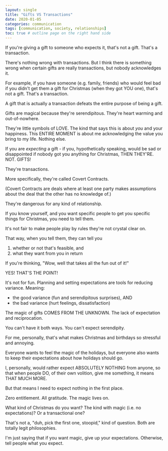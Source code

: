 ```yaml
---
layout: single
title: "Gifts VS Transactions"
date: 2020-01-05
categories: communication
tags: [communication, society, relationships]
toc: true # outline page on the right hand side
---
```


If you're giving a gift to someone who expects it, that's not a gift. That's a transaction.

There's nothing wrong with transactions. But I think there is something wrong when certain gifts are really transactions, but nobody acknowledges it.

For example, if you have someone (e.g. family, friends) who would feel bad if you didn't get them a gift for Christmas (when they got YOU one), that's not a gift. That's a transaction.

A gift that is actually a transaction defeats the entire purpose of being a gift.

Gifts are magical because they're serendipitous. They're heart warming and out-of-nowhere.

They're little symbols of LOVE. The kind that says this is about *you* and your happiness. This ENTIRE MOMENT is about me acknowledging the value you bring to my life. Nothing else.

If you are *expecting* a gift - if you, hypothetically speaking, would be sad or disappointed if nobody got you anything for Christmas, THEN THEY'RE. NOT. GIFTS!

They're transactions.

More specifically, they're called Covert Contracts.

(Covert Contracts are deals where at least one party makes assumptions about the deal that the other has no knowledge of.)

They're dangerous for any kind of relationship.

If you know yourself, and you want specific people to get you specific things for Christmas, you need to tell them.

It's not fair to make people play by rules they're not crystal clear on.

That way, when you tell them, they can tell you

1. whether or not that's feasible, and
2. what they want from you in return

If you're thinking, "Wow, well that takes all the fun out of it!"

YES! THAT'S THE POINT!

It's not for fun. Planning and setting expectations are tools for reducing variance. Meaning:

* the good variance (fun and serendipitous surprises), AND
* the bad variance (hurt feelings, dissatisfaction)

The magic of gifts COMES FROM THE UNKNOWN. The lack of expectation and reciprocation.

You can't have it both ways. You can't expect serendipity.

For me, personally, that's what makes Christmas and birthdays so stressful and annoying.

Everyone wants to feel the magic of the holidays, but everyone also wants to keep their expectations about how holidays should go.

I, personally, would rather expect ABSOLUTELY NOTHING from anyone, so that when people DO, of their own volition, give me something, it means THAT MUCH MORE.

But that means I need to expect nothing in the first place.

Zero entitlement. All gratitude. The magic lives on.

What kind of Christmas do you want? The kind with magic (i.e. no expectations)? Or a transactional one?

That's not a, "duh, pick the first one, stoopid," kind of question. Both are totally legit philosophies.

I'm just saying that if you want magic, give up your expectations. Otherwise, tell people what you expect.
